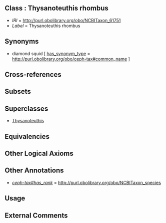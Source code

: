 
## Class : Thysanoteuthis rhombus

 * *IRI* = http://purl.obolibrary.org/obo/NCBITaxon_61751
 * *Label* = Thysanoteuthis rhombus

## Synonyms

 * diamond squid [ [has_synonym_type](../../pe/oboInOwl#hasSynonymType.md) = http://purl.obolibrary.org/obo/ceph-tax#common_name ]

## Cross-references


## Subsets


## Superclasses

 * [Thysanoteuthis](../../NCBITaxon/50/NCBITaxon_61750.md)

## Equivalencies


## Other Logical Axioms


## Other Annotations

 * *[ceph-tax#has_rank](../../ceph-tax#has/nk/ceph-tax#has_rank.md)* = http://purl.obolibrary.org/obo/NCBITaxon_species

## Usage


## External Comments

